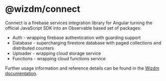 @wizdm/connect
==============

Connect is a firebase services integration library for Angular turning the official JavaScript SDK into an Observable based set of packages:
* Auth - wrapping firebase authentication with guarding support
* Database - supercharging firestore database with paged collections and distributed counters
* Uploader - wrapping cloud storage service
* Functions - wrapping cloud functions service

Further usage information and reference details can be found in the [Wizdm documentation](https://wizdm.io/docs/connect).
